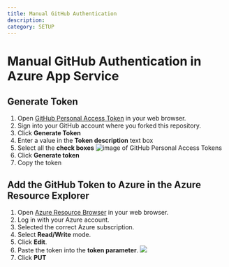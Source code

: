 ```yaml
---
title: Manual GitHub Authentication
description: 
category: SETUP
---
```


# Manual GitHub Authentication in Azure App Service

## Generate Token

1. Open [GitHub Personal Access Token](https://github.com/settings/tokens) in your web browser.
1. Sign into your GitHub account where you forked this repository.
1. Click **Generate Token**
1. Enter a value in the **Token description** text box
1. Select all the **check boxes**
    ![image of GitHub Personal Access Tokens](/img/deployment/github-new-personal-access-token.png)
1. Click **Generate token**
1. Copy the token

## Add the GitHub Token to Azure in the Azure Resource Explorer

1. Open [Azure Resource Browser](https://resources.azure.com/providers/Microsoft.Web/sourcecontrols/GitHub) in your web browser.
1. Log in with your Azure account.
1. Selected the correct Azure subscription.
1. Select **Read/Write** mode.
1. Click **Edit**.
1. Paste the token into the **token parameter**.
    ![](/img/deployment/update-github-token-in-azure-resource-explorer.png)
1. Click **PUT** 
